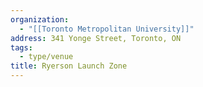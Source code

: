 ```yaml
---
organization:
  - "[[Toronto Metropolitan University]]"
address: 341 Yonge Street, Toronto, ON
tags:
  - type/venue
title: Ryerson Launch Zone
---
```

